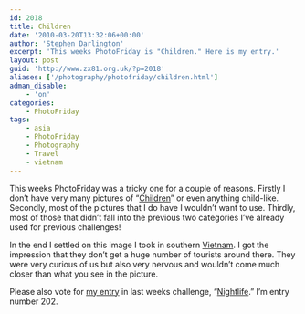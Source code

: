 ```yaml
---
id: 2018
title: Children
date: '2010-03-20T13:32:06+00:00'
author: 'Stephen Darlington'
excerpt: 'This weeks PhotoFriday is "Children." Here is my entry.'
layout: post
guid: 'http://www.zx81.org.uk/?p=2018'
aliases: ['/photography/photofriday/children.html']
adman_disable:
    - 'on'
categories:
    - PhotoFriday
tags:
    - asia
    - PhotoFriday
    - Photography
    - Travel
    - vietnam
---
```


This weeks PhotoFriday was a tricky one for a couple of reasons. Firstly I don’t have very many pictures of “[Children](http://www.photofriday.com/archives/challenge/000965.php)” or even anything child-like. Secondly, most of the pictures that I do have I wouldn’t want to use. Thirdly, most of those that didn’t fall into the previous two categories I’ve already used for previous challenges!

In the end I settled on this image I took in southern [Vietnam](http://www.zx81.org.uk/travel/vietnam-2005.html). I got the impression that they don’t get a huge number of tourists around there. They were very curious of us but also very nervous and wouldn’t come much closer than what you see in the picture.

Please also vote for [my entry](http://www.zx81.org.uk/photography/photofriday/nightlife.html) in last weeks challenge, “[Nightlife](http://www.photofriday.com/linkviewer.php?id=963).” I’m entry number 202.